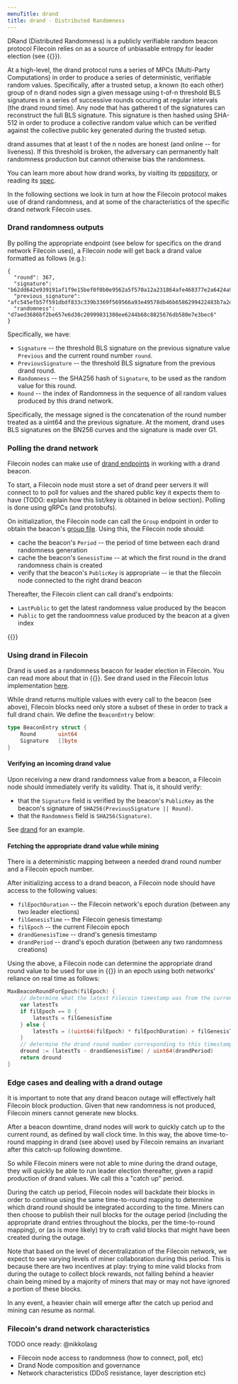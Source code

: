 ```yaml
---
menuTitle: drand
title: drand - Distributed Randomness
---
```


DRand (Distributed Randomness) is a publicly verifiable random beacon protocol Filecoin relies on as a source of unbiasable entropy for leader election (see {{<sref leader_election>}}).

At a high-level, the drand protocol runs a series of MPCs (Multi-Party Computations) in order to produce a series of deterministic, verifiable random values. Specifically, after a trusted setup, a known (to each other) group of n drand nodes sign a given message using t-of-n threshold BLS signatures in a series of successive rounds occuring at regular intervals (the drand round time).
Any node that has gathered t of the signatures can reconstruct the full BLS signature. This signature is then hashed using SHA-512 in order to produce a collective random value which can be verified against the collective public key generated during the trusted setup.

drand assumes that at least t of the n nodes are honest (and online -- for liveness). If this threshold is broken, the adversary can permanently halt randomness production but cannot otherwise bias the randomness.

You can learn more about how drand works, by visiting its [repository](https://github.com/drand/drand), or reading its [spec](https://github.com/drand/drand/blob/master/docs/SPECS.md).

In the following sections we look in turn at how the Filecoin protocol makes use of drand randomness, and at some of the characteristics of the specific drand network Filecoin uses.

### Drand randomness outputs

By polling the appropriate endpoint (see below for specifics on the drand network Filecoin uses), a Filecoin node will get back a drand value formatted as follows (e.g.):

```
{
  "round": 367,
  "signature": "b62dd642e939191af1f9e15bef0f0b0e9562a5f570a12a231864afe468377e2a6424a92ccfc34ef1471cbd58c37c6b020cf75ce9446d2aa1252a090250b2b1441f8a2a0d22208dcc09332eaa0143c4a508be13de63978dbed273e3b9813130d5",
  "previous_signature": "afc545efb57f591dbdf833c339b3369f569566a93e49578db46b6586299422483b7a2d595814046e2847494b401650a0050981e716e531b6f4b620909c2bf1476fd82cf788a110becbc77e55746a7cccd47fb171e8ae2eea2a22fcc6a512486d",
  "randomness": "d7aed3686bf2be657e6d38c20999831308ee6244b68c8825676db580e7e3bec6"
}
```

Specifically, we have:

- `Signature`           -- the threshold BLS signature on the previous signature value `Previous` and the current round number `round`.
- `PreviousSignature`   -- the threshold BLS signature from the previous drand round.
- `Randomness`          --  the SHA256 hash of `Signature`, to be used as the random value for this round.
- `Round`               -- the index of Randomness in the sequence of all random values produced by this drand network.

Specifically, the message signed is the concatenation of the round number treated as a uint64 and the previous signature. At the moment, drand uses BLS signatures on the BN256 curves and the signature is made over G1.

### Polling the drand network

Filecoin nodes can make use of [drand endpoints](https://github.com/drand/drand/blob/master/core/client_public.go) in working with a drand beacon.

To start, a Filecoin node must store a set of drand peer servers it will connect to to poll for values and the shared public key it expects them to have (TODO: explain how this list/key is obtained in below section). Polling is done using gRPCs (and protobufs).

On initialization, the Filecoin node can call the `Group` endpoint in order to obtain the beacon's [group file](https://github.com/drand/drand/blob/57a6056a24d4ebaa27a44852636807364624b9fc/key/group.go). Using this, the Filecoin node should:

- cache the beacon's `Period`                           -- the period of time between each drand randomness generation
- cache the beacon's `GenesisTime`                      -- at which the first round in the drand randomness chain is created
- verify that the beacon's `PublicKey` is appropriate   -- ie that the filecoin node connected to the right drand beacon

Thereafter, the Filecoin client can call drand's endpoints:

- `LastPublic` to get the latest randomness value produced by the beacon
- `Public` to get the randoomness value produced by the beacon at a given index

{{<label drand>}}
### Using drand in Filecoin

Drand is used as a randomness beacon for leader election in Filecoin. You can read more about that in {{<sref leader_election>}}. See drand used in the Filecoin lotus implementation [here](https://github.com/filecoin-project/lotus/blob/master/chain/beacon/drand/drand.go).

While drand returns multiple values with every call to the beacon (see above), Filecoin blocks need only store a subset of these in order to track a full drand chain. We define the `BeaconEntry` below:

```go
type BeaconEntry struct {
    Round       uint64
    Signature   []byte
}
```

#### Verifying an incoming drand value

Upon receiving a new drand randomness value from a beacon, a Filecoin node should immediately verify its validity. That is, it should verify:

- that the `Signature` field is verified by the beacon's `PublicKey` as the beacon's signature of `SHA256(PreviousSignature || Round)`.
- that the `Randomness` field is `SHA256(Signature)`.

See [drand](https://github.com/drand/drand/blob/master/core/client_public.go#L93) for an example.

#### Fetching the appropriate drand value while mining

There is a deterministic mapping between a needed drand round number and a Filecoin epoch number.

After initializing access to a drand beacon, a Filecoin node should have access to the following values:

- `filEpochDuration`    -- the Filecoin network's epoch duration (between any two leader elections)
- `filGenesisTime`      -- the Filecoin genesis timestamp
- `filEpoch`            -- the current Filecoin epoch
- `drandGenesisTime`    -- drand's genesis timestamp
- `drandPeriod`         -- drand's epoch duration (between any two randomness creations)

Using the above, a Filecoin node can determine the appropriate drand round value to be used for use in {{<sref leader_election>}} in an epoch using both networks' reliance on real time as follows:

```go
MaxBeaconRoundForEpoch(filEpoch) {
    // determine what the latest Filecoin timestamp was from the current epoch number
    var latestTs
    if filEpoch == 0 {
        latestTs = filGenesisTime
    } else {
        latestTs = ((uint64(filEpoch) * filEpochDuration) + filGenesisTime) - filEpochDuration
    }
    // determine the drand round number corresponding to this timestamp
    dround := (latestTs - drandGenesisTime) / uint64(drandPeriod)
    return dround
}
```

### Edge cases and dealing with a drand outage

It is important to note that any drand beacon outage will effectively halt Filecoin block production. Given that new randomness is not produced, Filecoin miners cannot generate new blocks.

After a beacon downtime, drand nodes will work to quickly catch up to the current round, as defined by wall clock time. In this way, the above time-to-round mapping in drand (see above) used by Filecoin remains an invariant after this catch-up following downtime.

So while Filecoin miners were not able to mine during the drand outage, they will quickly be able to run leader election thereafter, given a rapid production of drand values. We call this a "catch up" period.

During the catch up period, Filecoin nodes will backdate their blocks in order to continue using the same time-to-round mapping to determine which drand round should be integrated according to the time. Miners can then choose to publish their null blocks for the outage period (including the appropriate drand entries throughout the blocks, per the time-to-round mapping), or (as is more likely) try to craft valid blocks that might have been created during the outage.

Note that based on the level of decentralization of the Filecoin network, we expect to see varying levels of miner collaboration during this period. This is because there are two incentives at play: trying to mine valid blocks from during the outage to collect block rewards, not falling behind a heavier chain being mined by a majority of miners that may or may not have ignored a portion of these blocks.

In any event, a heavier chain will emerge after the catch up period and mining can resume as normal.

### Filecoin's drand network characteristics

TODO once ready: @nikkolasg
- Filecoin node access to randomness (how to connect, poll, etc)
- Drand Node composition and governance
- Network characteristics (DDoS resistance, layer description etc)
